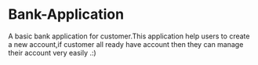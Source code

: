 # Bank-Application
A basic bank application for customer.This application help users to create a new account,if customer all ready  have account then they can manage their account very easily .:)
